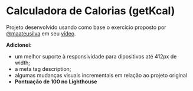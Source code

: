 # Calculadora de Calorias (getKcal)
Projeto desenvolvido usando como base o exercício proposto por [@maateusilva](https://github.com/maateusilva) em seu [vídeo](https://www.youtube.com/watch?v=yiDq9wUiUjc).

**Adicionei:**
- um melhor suporte à responsividade para dipositivos até 412px de width;
- a meta tag description;
- algumas mudanças visuais incrementais em relação ao projeto original
- **Pontuação de 100 no Lighthouse**
